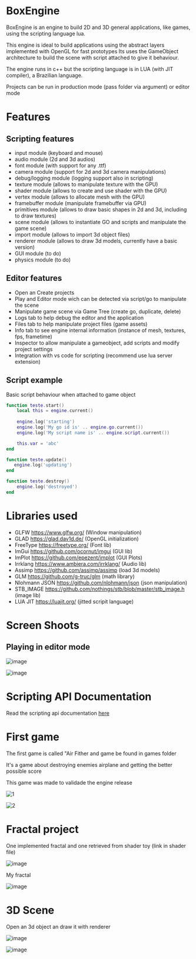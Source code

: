 # BoxEngine

BoxEngine is an engine to build 2D and 3D general applications, like games, using the scripting language lua.

This engine is ideal to build applications using the abstract layers implemented with OpenGL for fast prototypes
Its uses the GameObject architecture to build the scene with script attached to give it behaviour.

The engine runs in c++ but the scripting language is in LUA (with JIT compiler), a Brazilian language.

Projects can be run in production mode (pass folder via argument) or editor mode

# Features

## Scripting features

* input module (keyboard and mouse)
* audio module (2d and 3d audios)
* font module (with support for any .ttf)
* camera module (support for 2d and 3d camera manipulations)
* debug/logging module (logging support also in scripting)
* texture module (allows to manipulate texture with the GPU)
* shader module (allows to create and use shader with the GPU)
* vertex module (allows to allocate mesh with the GPU)
* framebuffer module (manipulate framebuffer via GPU)
* primitives module (allows to draw basic shapes in 2d and 3d, including to draw textures)
* scene module (allows to instantiate GO and scripts and manipulate the game scene)
* import module (allows to import 3d object files)
* renderer module (allows to draw 3d models, currently have a basic version)
* GUI module (to do)
* physics module (to do)

## Editor features

* Open an Create projects
* Play and Editor mode wich can be detected via script/go to manipulate the scene
* Manipulate game scene via Game Tree (create go, duplicate, delete)
* Logs tab to help debug the editor and the application
* Files tab to help manipulate project files (game assets)
* Info tab to see engine internal information (instance of mesh, textures, fps, frametime)
* Inspector to allow manipulate a gameobject, add scripts and modify project settings 
* Integration with vs code for scripting (recommend use lua server extension)

## Script example

Basic script behaviour when attached to game object

```lua
function teste.start()
    local this = engine.current()
   
    engine.log('starting')
    engine.log('My go id is' .. engine.go.current())
    engine.log('My script name is' .. engine.script.current())

    this.var = 'abc'
end

function teste.update()
   engine.log('updating')
end

function teste.destroy()
    engine.log('destroyed')
end
```

# Libraries used

* GLFW https://www.glfw.org/ (Window manipulation)
* GLAD https://glad.dav1d.de/ (OpenGL initialization)
* FreeType https://freetype.org/ (Font lib)
* ImGui https://github.com/ocornut/imgui (GUI lib)
* ImPlot https://github.com/epezent/implot (GUI Plots)
* Irrklang https://www.ambiera.com/irrklang/ (Audio lib)
* Assimp https://github.com/assimp/assimp (load 3d models)
* GLM https://github.com/g-truc/glm (math library)
* Nlohmann JSON https://github.com/nlohmann/json (json manipulation)
* STB_IMAGE https://github.com/nothings/stb/blob/master/stb_image.h (image lib)
* LUA JIT https://luajit.org/ (jitted scripit language) 

# Screen Shoots

## Playing in editor mode

![image](https://github.com/RodrigoPAml/BoxEngine/assets/41243039/f0d02127-782f-4fb4-9209-b1361e0e2b19)

![image](https://github.com/RodrigoPAml/BoxEngine/assets/41243039/de860063-8b48-4131-ad01-637ad0eb92c2)

# Scripting API Documentation

Read the scripting api documentation [here](https://github.com/RodrigoPAml/BoxEngine/blob/main/docs/api.md)

# First game

The first game is called "Air Fither and game be found in games folder

It's a game about destroying enemies airplane and getting the better possible score

This game was made to validade the engine release

![1](https://github.com/RodrigoPAml/BoxEngine/assets/41243039/13caab37-b00e-419d-be03-69e44108b269)

![2](https://github.com/RodrigoPAml/BoxEngine/assets/41243039/051d48c1-22e7-407a-9e16-b421f5f43b9c)

# Fractal project

One implemented fractal and one retrieved from shader toy (link in shader file)

![image](https://github.com/RodrigoPAml/BoxEngine/assets/41243039/b17b1fe9-c4b1-42d4-8a97-e17d224e339d)

My fractal

![image](https://github.com/RodrigoPAml/BoxEngine/assets/41243039/8baca372-0148-4342-9be8-33c5525ec58a)

# 3D Scene

Open an 3d object an draw it with renderer

![image](https://github.com/RodrigoPAml/BoxEngine/assets/41243039/07b75cc4-aba1-4a98-867f-966723d3260b)

![image](https://github.com/RodrigoPAml/BoxEngine/assets/41243039/7432d2b5-7668-4091-81fb-5f6ddd405722)

